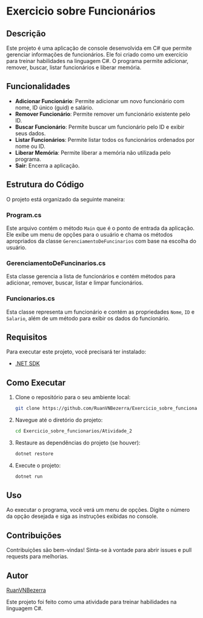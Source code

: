 # Exercicio sobre Funcionários

## Descrição
Este projeto é uma aplicação de console desenvolvida em C# que permite gerenciar informações de funcionários. Ele foi criado como um exercício para treinar habilidades na linguagem C#. O programa permite adicionar, remover, buscar, listar funcionários e liberar memória.

## Funcionalidades
- **Adicionar Funcionário**: Permite adicionar um novo funcionário com nome, ID único (guid) e salário.
- **Remover Funcionário**: Permite remover um funcionário existente pelo ID.
- **Buscar Funcionário**: Permite buscar um funcionário pelo ID e exibir seus dados.
- **Listar Funcionários**: Permite listar todos os funcionários ordenados por nome ou ID.
- **Liberar Memória**: Permite liberar a memória não utilizada pelo programa.
- **Sair**: Encerra a aplicação.

## Estrutura do Código
O projeto está organizado da seguinte maneira:

### Program.cs
Este arquivo contém o método `Main` que é o ponto de entrada da aplicação. Ele exibe um menu de opções para o usuário e chama os métodos apropriados da classe `GerenciamentoDeFuncinarios` com base na escolha do usuário.

### GerenciamentoDeFuncinarios.cs
Esta classe gerencia a lista de funcionários e contém métodos para adicionar, remover, buscar, listar e limpar funcionários.

### Funcionarios.cs
Esta classe representa um funcionário e contém as propriedades `Nome`, `ID` e `Salario`, além de um método para exibir os dados do funcionário.

## Requisitos
Para executar este projeto, você precisará ter instalado:
- [.NET SDK](https://dotnet.microsoft.com/download)

## Como Executar
1. Clone o repositório para o seu ambiente local:
   ```bash
   git clone https://github.com/RuanVNBezerra/Exercicio_sobre_funcionarios.git
   ```
2. Navegue até o diretório do projeto:
   ```bash
   cd Exercicio_sobre_funcionarios/Atividade_2
   ```
3. Restaure as dependências do projeto (se houver):
   ```bash
   dotnet restore
   ```
4. Execute o projeto:
   ```bash
   dotnet run
   ```

## Uso
Ao executar o programa, você verá um menu de opções. Digite o número da opção desejada e siga as instruções exibidas no console.

## Contribuições
Contribuições são bem-vindas! Sinta-se à vontade para abrir issues e pull requests para melhorias.

## Autor
[RuanVNBezerra](https://github.com/RuanVNBezerra)

Este projeto foi feito como uma atividade para treinar habilidades na linguagem C#.